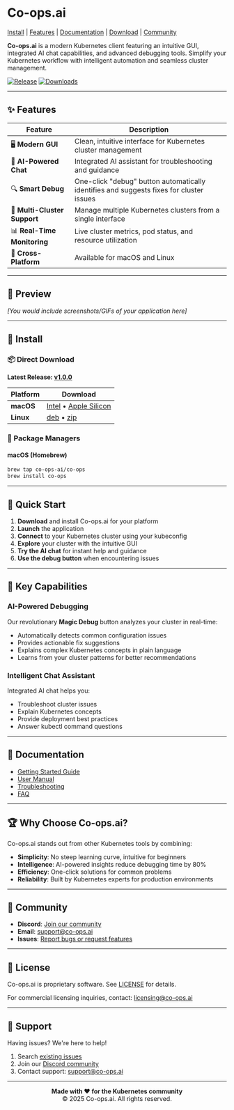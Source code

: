 # Co-ops.ai

[Install](#-install) | [Features](#-features) | [Documentation](#-documentation) | [Download](#-download) | [Community](#-community)

**Co-ops.ai** is a modern Kubernetes client featuring an intuitive GUI, integrated AI chat capabilities, and advanced debugging tools. Simplify your Kubernetes workflow with intelligent automation and seamless cluster management.

[![Release](https://img.shields.io/github/v/release/co-ops-ai/co-ops-ai?display_name=tag&sort=semver)](https://github.com/co-ops-ai/co-ops-ai/releases)
[![Downloads](https://img.shields.io/github/downloads/co-ops-ai/co-ops-ai/total)](https://github.com/co-ops-ai/co-ops-ai/releases)

---

## ✨ Features

| Feature | Description |
|---------|------------|
| 🖥️ **Modern GUI** | Clean, intuitive interface for Kubernetes cluster management |
| 🤖 **AI-Powered Chat** | Integrated AI assistant for troubleshooting and guidance |
| 🔍 **Smart Debug** | One-click "debug" button automatically identifies and suggests fixes for cluster issues |
| 🚀 **Multi-Cluster Support** | Manage multiple Kubernetes clusters from a single interface |
| 📊 **Real-Time Monitoring** | Live cluster metrics, pod status, and resource utilization |
| 📱 **Cross-Platform** | Available for macOS and Linux |

---

## 🎥 Preview

*[You would include screenshots/GIFs of your application here]*

---

## 🚀 Install

### 📦 Direct Download

**Latest Release: [v1.0.0](https://github.com/co-ops-ai/co-ops-ai/releases/latest)**

| Platform | Download |
|----------|----------|
| **macOS** | [Intel](https://github.com/co-ops-ai/co-ops-ai/releases/latest/download/co-ops-ai-darwin-x64.dmg) • [Apple Silicon](https://github.com/co-ops-ai/co-ops-ai/releases/latest/download/co-ops-ai-darwin-arm64.dmg) |
| **Linux** | [deb](https://download.co-ops.ai/co-ops_1.0.0_amd64.deb) • [zip](https://github.com/co-ops-ai/co-ops-ai/releases/latest/download/co-ops-ai-linux-x64.zip) |

### 🍺 Package Managers

#### macOS (Homebrew)
```bash
brew tap co-ops-ai/co-ops
brew install co-ops
```

---

## 🎯 Quick Start

1. **Download** and install Co-ops.ai for your platform
2. **Launch** the application
3. **Connect** to your Kubernetes cluster using your kubeconfig
4. **Explore** your cluster with the intuitive GUI
5. **Try the AI chat** for instant help and guidance
6. **Use the debug button** when encountering issues

---

## 🔧 Key Capabilities

### AI-Powered Debugging
Our revolutionary **Magic Debug** button analyzes your cluster in real-time:
- Automatically detects common configuration issues
- Provides actionable fix suggestions
- Explains complex Kubernetes concepts in plain language
- Learns from your cluster patterns for better recommendations

### Intelligent Chat Assistant
Integrated AI chat helps you:
- Troubleshoot cluster issues
- Explain Kubernetes concepts
- Provide deployment best practices
- Answer kubectl command questions
---

## 📖 Documentation

- [Getting Started Guide](https://docs.co-ops.ai/getting-started)
- [User Manual](https://docs.co-ops.ai/user-manual)
- [Troubleshooting](https://docs.co-ops.ai/troubleshooting)
- [FAQ](https://docs.co-ops.ai/faq)

---

## 🏆 Why Choose Co-ops.ai?

Co-ops.ai stands out from other Kubernetes tools by combining:
- **Simplicity**: No steep learning curve, intuitive for beginners
- **Intelligence**: AI-powered insights reduce debugging time by 80%
- **Efficiency**: One-click solutions for common problems
- **Reliability**: Built by Kubernetes experts for production environments

---

## 💬 Community

- **Discord**: [Join our community](https://discord.gg/co-ops-ai)
- **Email**: support@co-ops.ai
- **Issues**: [Report bugs or request features](https://github.com/co-ops-ai/co-ops-ai/issues)

---

## 📄 License

Co-ops.ai is proprietary software. See [LICENSE](LICENSE) for details.

For commercial licensing inquiries, contact: licensing@co-ops.ai

---

## 🚨 Support

Having issues? We're here to help!

1. Search [existing issues](https://github.com/co-ops-ai/co-ops-ai/issues)
2. Join our [Discord community](https://discord.gg/co-ops-ai)
3. Contact support: support@co-ops.ai

---

<p align="center">
  <strong>Made with ❤️ for the Kubernetes community</strong><br>
  © 2025 Co-ops.ai. All rights reserved.
</p>